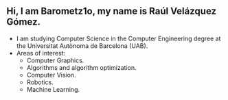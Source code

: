 ## Hi, I am Barometz1o, my name is Raúl Velázquez Gómez.
- I am studying Computer Science in the Computer Engineering degree at the Universitat Autònoma de Barcelona (UAB).
- Areas of interest:
  - Computer Graphics.
  - Algorithms and algorithm optimization.
  - Computer Vision.
  - Robotics.
  - Machine Learning.
